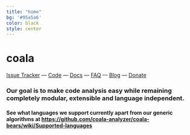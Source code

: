 ```yaml
---
title: "home"
bg: '#95a5a6'
color: black
style: center
---
```


# coala

[Issue Tracker](http://bugs.coala-analyzer.org/)
&mdash;
[Code](http://git.coala-analyzer.org/)
&mdash;
[Docs](http://docs.coala-analyzer.org/)
&mdash;
[FAQ](https://github.com/coala-analyzer/coala/wiki/FAQ)
&mdash;
[Blog](http://planet.coala-analyzer.org/)
&mdash;
[Donate](http://donate.coala-analyzer.org)

<script type="text/javascript" src="https://asciinema.org/a/42968.js" id="asciicast-42968" async data-loop="1" data-autoplay="1"></script>

### Our goal is to make code analysis easy while remaining completely modular, extensible and language independent.

#### See what languages we support currently apart from our generic algorithms at <https://github.com/coala-analyzer/coala-bears/wiki/Supported-languages>
